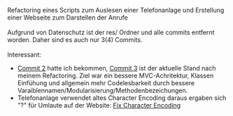 Refactoring eines Scripts zum Auslesen einer Telefonanlage und Erstellung einer Webseite zum Darstellen der Anrufe
\
\
Aufgrund von Datenschutz ist der res/ Ordner und alle commits entfernt worden. Daher sind es auch nur 3(4) Commits.
\
\
Interessant: 
- [Commit 2](https://github.com/michmue/telephone-system/tree/92aa8e95aac28f69586fcb4ebe7a3df206f8cc77) hatte ich bekommen, [Commit 3](https://github.com/michmue/telephone-system/tree/0769e7e1429683e615da0342a82654e00bad1ec3) ist der aktuelle Stand nach meinem Refactoring. Ziel war ein bessere MVC-Achritektur, Klassen Einfühung und allgemein mehr Codelesbarkeit durch bessere Varaiblennamen/Modularisierung/Methodenbezeichungen.
- Telefonanlage verwendet altes Character Encoding daraus ergaben sich "?" für Umlaute auf der Website: [Fix Character Encoding](https://github.com/michmue/telephone-system/blob/main/src/core/LogfileParser.php?plain=1#L29)
